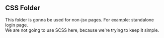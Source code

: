 ## CSS Folder

This folder is gonna be used for non-jsx pages. For example: standalone login page.  
We are not going to use SCSS here, because we're trying to keep it simple.